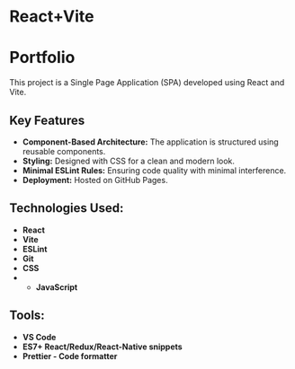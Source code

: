 # React+Vite
# Portfolio

This project is a Single Page Application (SPA) developed using React and Vite.

## Key Features
- **Component-Based Architecture:** The application is structured using reusable components.
- **Styling:** Designed with CSS for a clean and modern look.    
- **Minimal ESLint Rules:** Ensuring code quality with minimal interference.  
- **Deployment:** Hosted on GitHub Pages.  

## Technologies Used:  
- **React**  
- **Vite**  
- **ESLint**  
- **Git**  
- **CSS**
- - **JavaScript**  

## Tools:
- **VS Code**
- **ES7+ React/Redux/React-Native snippets**
- **Prettier - Code formatter**
